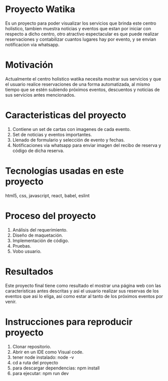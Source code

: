 # Proyecto Watika

Es un proyecto para poder visualizar los servicios que brinda este centro holistico, tambien muestra noticias y eventos que estan por iniciar con respecto a dicho centro, otro atractivo espectacular es que puede realizar reservaciones y contabilizar cuantos lugares hay por evento, y se envian notificacion via whatsapp.

# Motivación

Actualmente el centro holistico watika necesita mostrar sus servicios y que el usuario realice reservaciones de una forma automatizada, al mismo tiempo que se estén subiendo próximos eventos, descuentos y noticias de sus servicios antes mencionados.

# Caracteristicas del proyecto

1. Contiene un set de cartas con imagenes de cada evento.
2. Set de noticias y eventos importantes.
3. Llenado de formulario y selección de evento y fechas.
4. Notificaciones via whatsapp para enviar imagen del recibo de reserva y código de dicha reserva.


# Tecnologías usadas en este proyecto
html5, css, javascript, react, babel, eslint

# Proceso del proyecto
1. Análisis del requerimiento.
2. Diseño de maquetación.
3. Implementación de código.
4. Pruebas.
5. Vobo usuario.

# Resultados
Este proyecto final tiene como resultado el mostrar una página web con las caracteristicas antes descritas y asi el usuario realizar sus reservas de los eventos que asi lo eliga, asi como estar al tanto de los próximos eventos por venir.

# Instrucciones para reproducir proyecto
1. Clonar repositorio.
2. Abrir en un IDE como Visual code.
3. tener node instalado: node -v
4. cd a ruta del proyecto
5. para descargar dependencias: npm install
6. para ejecutar: npm run dev

